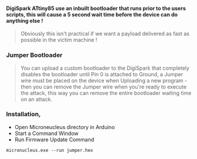 #### DigiSpark ATtiny85 use an inbuilt bootloader that runs prior to the users scripts, this will cause a 5 second wait time before the device can do anything else !    
> Obviously this isn't practical if we want a payload delivered as fast as possible in the victim machine !
  
### Jumper Bootloader  
> You can upload a custom bootloader to the DigiSpark that completely disables the bootloader until Pin 0 is attached to Ground, a Jumper wire must be placed on the device when Uploading a new program - then you can remove the Jumper wire when you're ready to execute the attack, this way you can remove the entire bootloader waiting time on an attack.
    
### Installation,
   
- Open Microneucleus directory in Arduino  
- Start a Command Window   
- Run Firmware Update Command    
```
micronucleus.exe --run jumper.hex 
```   
